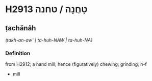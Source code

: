 # H2913 טַחֲנָה / טחנה

## ṭachănâh

_(takh-an-aw' | ta-huh-NAW | ta-huh-NA)_

### Definition

from H2912; a hand mill; hence (figuratively) chewing; grinding; n-f

- mill

